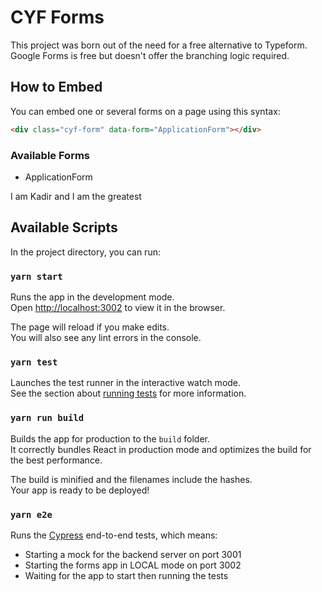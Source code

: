 # CYF Forms

This project was born out of the need for a free alternative to Typeform. Google Forms is free but doesn't offer the
branching logic required.

## How to Embed

You can embed one or several forms on a page using this syntax:

```html
<div class="cyf-form" data-form="ApplicationForm"></div>
```

### Available Forms

- ApplicationForm

I am Kadir and I am the greatest

## Available Scripts

In the project directory, you can run:

### `yarn start`

Runs the app in the development mode.<br>
Open [http://localhost:3002](http://localhost:3002) to view it in the browser.

The page will reload if you make edits.<br>
You will also see any lint errors in the console.

### `yarn test`

Launches the test runner in the interactive watch mode.<br>
See the section about [running tests](https://facebook.github.io/create-react-app/docs/running-tests) for more information.

### `yarn run build`

Builds the app for production to the `build` folder.<br>
It correctly bundles React in production mode and optimizes the build for the best performance.

The build is minified and the filenames include the hashes.<br>
Your app is ready to be deployed!

### `yarn e2e`

Runs the [Cypress] end-to-end tests, which means:

- Starting a mock for the backend server on port 3001
- Starting the forms app in LOCAL mode on port 3002
- Waiting for the app to start then running the tests

[cypress]: https://www.cypress.io/
